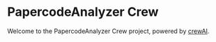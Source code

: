 # PapercodeAnalyzer Crew

Welcome to the PapercodeAnalyzer Crew project, powered by [crewAI](https://crewai.com). 